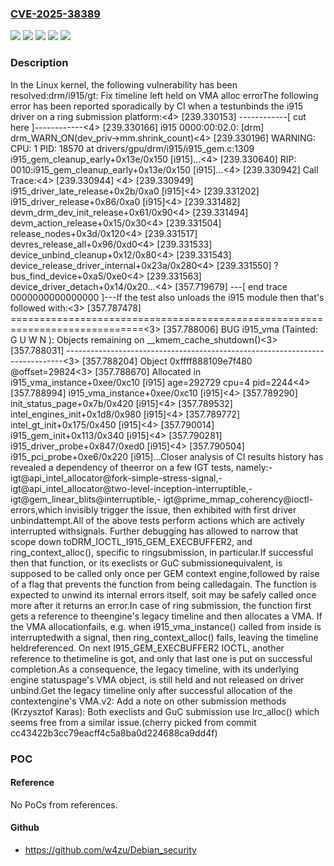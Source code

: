 ### [CVE-2025-38389](https://cve.mitre.org/cgi-bin/cvename.cgi?name=CVE-2025-38389)
![](https://img.shields.io/static/v1?label=Product&message=Linux&color=blue)
![](https://img.shields.io/static/v1?label=Version&message=&color=brightgreen)
![](https://img.shields.io/static/v1?label=Version&message=5.4%20&color=brightgreen)
![](https://img.shields.io/static/v1?label=Version&message=75d0a7f31eec8ec4a53b4485905800e09dc5091f%20&color=brightgreen)
![](https://img.shields.io/static/v1?label=Vulnerability&message=n%2Fa&color=blue)

### Description

In the Linux kernel, the following vulnerability has been resolved:drm/i915/gt: Fix timeline left held on VMA alloc errorThe following error has been reported sporadically by CI when a testunbinds the i915 driver on a ring submission platform:<4> [239.330153] ------------[ cut here ]------------<4> [239.330166] i915 0000:00:02.0: [drm] drm_WARN_ON(dev_priv->mm.shrink_count)<4> [239.330196] WARNING: CPU: 1 PID: 18570 at drivers/gpu/drm/i915/i915_gem.c:1309 i915_gem_cleanup_early+0x13e/0x150 [i915]...<4> [239.330640] RIP: 0010:i915_gem_cleanup_early+0x13e/0x150 [i915]...<4> [239.330942] Call Trace:<4> [239.330944]  <TASK><4> [239.330949]  i915_driver_late_release+0x2b/0xa0 [i915]<4> [239.331202]  i915_driver_release+0x86/0xa0 [i915]<4> [239.331482]  devm_drm_dev_init_release+0x61/0x90<4> [239.331494]  devm_action_release+0x15/0x30<4> [239.331504]  release_nodes+0x3d/0x120<4> [239.331517]  devres_release_all+0x96/0xd0<4> [239.331533]  device_unbind_cleanup+0x12/0x80<4> [239.331543]  device_release_driver_internal+0x23a/0x280<4> [239.331550]  ? bus_find_device+0xa5/0xe0<4> [239.331563]  device_driver_detach+0x14/0x20...<4> [357.719679] ---[ end trace 0000000000000000 ]---If the test also unloads the i915 module then that's followed with:<3> [357.787478] =============================================================================<3> [357.788006] BUG i915_vma (Tainted: G     U  W        N ): Objects remaining on __kmem_cache_shutdown()<3> [357.788031] -----------------------------------------------------------------------------<3> [357.788204] Object 0xffff888109e7f480 @offset=29824<3> [357.788670] Allocated in i915_vma_instance+0xee/0xc10 [i915] age=292729 cpu=4 pid=2244<4> [357.788994]  i915_vma_instance+0xee/0xc10 [i915]<4> [357.789290]  init_status_page+0x7b/0x420 [i915]<4> [357.789532]  intel_engines_init+0x1d8/0x980 [i915]<4> [357.789772]  intel_gt_init+0x175/0x450 [i915]<4> [357.790014]  i915_gem_init+0x113/0x340 [i915]<4> [357.790281]  i915_driver_probe+0x847/0xed0 [i915]<4> [357.790504]  i915_pci_probe+0xe6/0x220 [i915]...Closer analysis of CI results history has revealed a dependency of theerror on a few IGT tests, namely:- igt@api_intel_allocator@fork-simple-stress-signal,- igt@api_intel_allocator@two-level-inception-interruptible,- igt@gem_linear_blits@interruptible,- igt@prime_mmap_coherency@ioctl-errors,which invisibly trigger the issue, then exhibited with first driver unbindattempt.All of the above tests perform actions which are actively interrupted withsignals.  Further debugging has allowed to narrow that scope down toDRM_IOCTL_I915_GEM_EXECBUFFER2, and ring_context_alloc(), specific to ringsubmission, in particular.If successful then that function, or its execlists or GuC submissionequivalent, is supposed to be called only once per GEM context engine,followed by raise of a flag that prevents the function from being calledagain.  The function is expected to unwind its internal errors itself, soit may be safely called once more after it returns an error.In case of ring submission, the function first gets a reference to theengine's legacy timeline and then allocates a VMA.  If the VMA allocationfails, e.g. when i915_vma_instance() called from inside is interruptedwith a signal, then ring_context_alloc() fails, leaving the timeline heldreferenced.  On next I915_GEM_EXECBUFFER2 IOCTL, another reference to thetimeline is got, and only that last one is put on successful completion.As a consequence, the legacy timeline, with its underlying engine statuspage's VMA object, is still held and not released on driver unbind.Get the legacy timeline only after successful allocation of the contextengine's VMA.v2: Add a note on other submission methods (Krzysztof Karas):    Both execlists and GuC submission use lrc_alloc() which seems free    from a similar issue.(cherry picked from commit cc43422b3cc79eacff4c5a8ba0d224688ca9dd4f)

### POC

#### Reference
No PoCs from references.

#### Github
- https://github.com/w4zu/Debian_security

